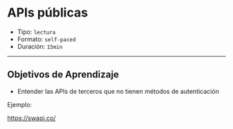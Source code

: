 # APIs públicas

- Tipo: `lectura`
- Formato: `self-paced`
- Duración: `15min`

***

## Objetivos de Aprendizaje

- Entender las APIs de terceros que no tienen métodos de autenticación

Ejemplo:

https://swapi.co/

